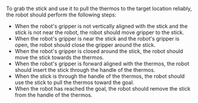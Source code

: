 To grab the stick and use it to pull the thermos to the target location reliably, the robot should perform the following steps:
- When the robot's gripper is not vertically aligned with the stick and the stick is not near the robot, the robot should move gripper to the stick.
- When the robot's gripper is near the stick and the robot's gripper is open, the robot should close the gripper around the stick.
- When the robot's gripper is closed around the stick, the robot should move the stick towards the thermos.
- When the robot's gripper is forward aligned with the thermos, the robot should insert the stick through the handle of the thermos.
- When the stick is through the handle of the thermos, the robot should use the stick to pull the thermos toward the goal. 
- When the robot has reached the goal, the robot should remove the stick from the handle of the thermos.